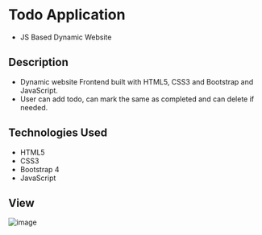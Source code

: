 # Todo Application 
* JS Based Dynamic Website

## Description
* Dynamic website Frontend built with HTML5, CSS3 and Bootstrap and JavaScript.
* User can add todo, can mark the same as completed and can delete if needed.

## Technologies Used
* HTML5
* CSS3
* Bootstrap 4
* JavaScript
## View
![image](https://user-images.githubusercontent.com/86845154/209130668-0429c376-52e5-4209-a776-09c064680721.png)

